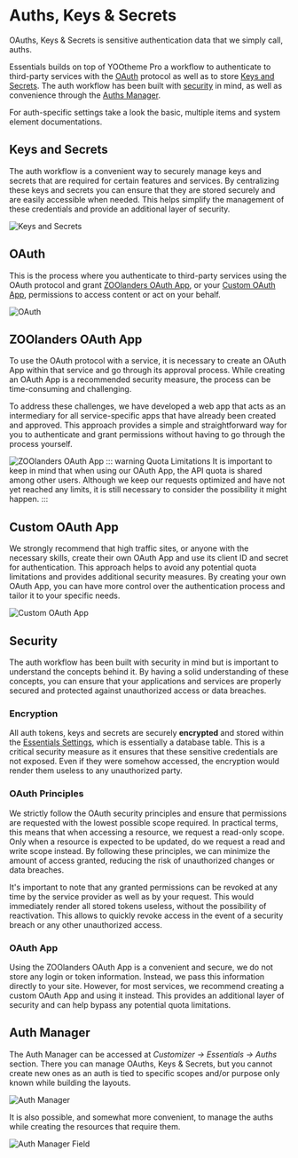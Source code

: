 # Auths, Keys & Secrets

OAuths, Keys & Secrets is sensitive authentication data that we simply call, auths.

Essentials builds on top of YOOtheme Pro a workflow to authenticate to third-party services with the [OAuth](#oauth) protocol as well as to store [Keys and Secrets](#keys-and-secrets). The auth workflow has been built with [security](#security) in mind, as well as convenience through the [Auths Manager](#auth-manager).

For auth-specific settings take a look the basic, multiple items and system element documentations.

## Keys and Secrets

The auth workflow is a convenient way to securely manage keys and secrets that are required for certain features and services. By centralizing these keys and secrets you can ensure that they are stored securely and are easily accessible when needed. This helps simplify the management of these credentials and provide an additional layer of security.

![Keys and Secrets](./assets/auth/auths-key.webp)

## OAuth

This is the process where you authenticate to third-party services using the OAuth protocol and grant [ZOOlanders OAuth App](#zoolanders-oauth-app), or your [Custom OAuth App](#custom-oauth-app), permissions to access content or act on your behalf.

![OAuth](./assets/auth/auths-oauth.webp)

## ZOOlanders OAuth App

To use the OAuth protocol with a service, it is necessary to create an OAuth App within that service and go through its approval process. While creating an OAuth App is a recommended security measure, the process can be time-consuming and challenging.

To address these challenges, we have developed a web app that acts as an intermediary for all service-specific apps that have already been created and approved. This approach provides a simple and straightforward way for you to authenticate and grant permissions without having to go through the process yourself.

![ZOOlanders OAuth App](./assets/auth/auth-zl-oauth-app.webp)
::: warning Quota Limitations
It is important to keep in mind that when using our OAuth App, the API quota is shared among other users. Although we keep our requests optimized and have not yet reached any limits, it is still necessary to consider the possibility it might happen.
:::

## Custom OAuth App

We strongly recommend that high traffic sites, or anyone with the necessary skills, create their own OAuth App and use its client ID and secret for authentication. This approach helps to avoid any potential quota limitations and provides additional security measures. By creating your own OAuth App, you can have more control over the authentication process and tailor it to your specific needs.

![Custom OAuth App](./assets/auth/auths-custom-app.webp)

<!-- TODO Add link to Create Custom Apps guides -->

## Security

The auth workflow has been built with security in mind but is important to understand the concepts behind it. By having a solid understanding of these concepts, you can ensure that your applications and services are properly secured and protected against unauthorized access or data breaches.

### Encryption

All auth tokens, keys and secrets are securely **encrypted** and stored within the [Essentials Settings](./settings), which is essentially a database table. This is a critical security measure as it ensures that these sensitive credentials are not exposed. Even if they were somehow accessed, the encryption would render them useless to any unauthorized party.

### OAuth Principles

We strictly follow the OAuth security principles and ensure that permissions are requested with the lowest possible scope required. In practical terms, this means that when accessing a resource, we request a read-only scope. Only when a resource is expected to be updated, do we request a read and write scope instead. By following these principles, we can minimize the amount of access granted, reducing the risk of unauthorized changes or data breaches.

It's important to note that any granted permissions can be revoked at any time by the service provider as well as by your request. This would immediately render all stored tokens useless, without the possibility of reactivation. This allows to quickly revoke access in the event of a security breach or any other unauthorized access.

### OAuth App

Using the ZOOlanders OAuth App is a convenient and secure, we do not store any login or token information. Instead, we pass this information directly to your site. However, for most services, we recommend creating a custom OAuth App and using it instead. This provides an additional layer of security and can help bypass any potential quota limitations.

## Auth Manager

The Auth Manager can be accessed at _Customizer -> Essentials -> Auths_ section. There you can manage OAuths, Keys & Secrets, but you cannot create new ones as an auth is tied to specific scopes and/or purpose only known while building the layouts.

![Auth Manager](./assets/auth/auths-manager.gif)

It is also possible, and somewhat more convenient, to manage the auths while creating the resources that require them.

![Auth Manager Field](./assets/auth/auths-manager-field.webp)

